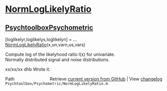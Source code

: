# [NormLogLikelyRatio](NormLogLikelyRatio)
## [Psychtoolbox](Psychtoolbox)[Psychometric](Psychometric)

[loglikelyr,loglikelys,loglikelyn] = ...  
  [NormLogLikelyRatio](NormLogLikelyRatio)(x,un,varn,us,vars)  
  
Compute log of the likelyhood ratio l(x) for univariate.  
Normally distributed signal and noise distributions.   
  
xx/xx/xx  dhb  Wrote it.  




<div class="code_header" style="text-align:right;">
  <span style="float:left;">Path&nbsp;&nbsp;</span> <span class="counter">Retrieve <a href=
  "https://raw.github.com/Psychtoolbox-3/Psychtoolbox-3/beta/Psychtoolbox/Psychometric/NormLogLikelyRatio.m">current version from GitHub</a> | View <a href=
  "https://github.com/Psychtoolbox-3/Psychtoolbox-3/commits/beta/Psychtoolbox/Psychometric/NormLogLikelyRatio.m">changelog</a></span>
</div>
<div class="code">
  <code>Psychtoolbox/Psychometric/NormLogLikelyRatio.m</code>
</div>

